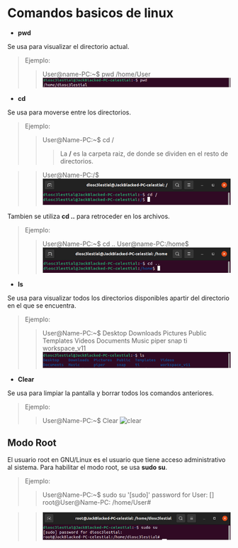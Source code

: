 # Comandos basicos de linux

- **pwd**

Se usa para visualizar el directorio actual.

> Ejemplo:
>> User@name-PC:~$ pwd
>> /home/User
>> ![pwd](/Images/pwd_ejemplo.png)

- **cd**

Se usa para moverse entre los directorios.

> Ejemplo:
>> User@Name-PC:~$ cd /
>>> La **/** es la carpeta raiz, de donde se dividen en el resto de directorios.

>> User@Name-PC:/$
>> ![cd](/Images/cd_ejemplo.png)

Tambien se utiliza **cd ..** para retroceder en los archivos.

> Ejemplo:
>> User@Name-PC:~$ cd ..
>> User@name-PC:/home$
>> ![cdBack](/Images/cdBack_ejemplo.png)

- **ls**

Se usa para visualizar todos los directorios disponibles apartir del directorio en el que se encuentra.

> Ejemplo:
>> User@Name-PC:~$
>> Desktop Downloads Pictures Public Templates Videos
>> Documents Music piper snap ti workspace_v11
>> ![ls](/Images/ls_ejemplo.png)

- **Clear**

Se usa para limpiar la pantalla y borrar todos los comandos anteriores.

> Ejemplo:
>> User@Name-PC:~$ Clear
>> ![clear](/Images/clear_ejemplo.png)

## Modo Root

El usuario root en GNU/Linux es el usuario que tiene acceso administrativo al sistema.
Para habilitar el modo root, se usa **sudo su**.

> Ejemplo:
>> User@Name-PC:~$ sudo su
>> '[sudo]' password for User: []
>> root@User@Name-PC: /home/User#

>> ![sudoSu](/Images/sudoSu_ejemplo.png)